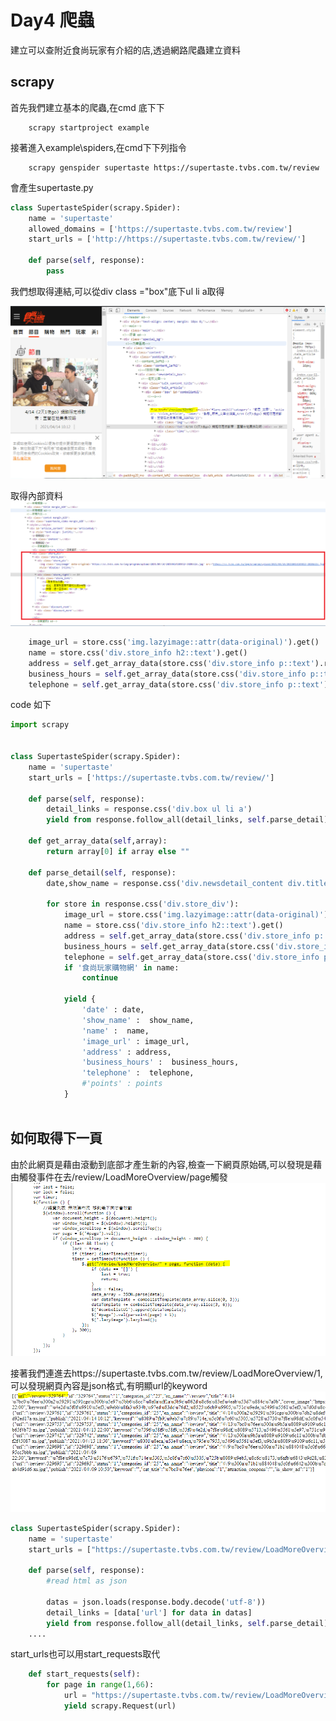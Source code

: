 # Day4 爬蟲


建立可以查附近食尚玩家有介紹的店,透過網路爬蟲建立資料

## scrapy

首先我們建立基本的爬蟲,在cmd 底下下
```
    scrapy startproject example
```

接著進入example\spiders,在cmd下下列指令
```
    scrapy genspider supertaste https://supertaste.tvbs.com.tw/review
```
會產生supertaste.py
```python
class SupertasteSpider(scrapy.Spider):
    name = 'supertaste'
    allowed_domains = ['https://supertaste.tvbs.com.tw/review']
    start_urls = ['http://https://supertaste.tvbs.com.tw/review/']

    def parse(self, response):
        pass
```

我們想取得連結,可以從div class ="box"底下ul li a取得

<img src="1.PNG">




取得內部資料
<img src="2.PNG">

```python
    image_url = store.css('img.lazyimage::attr(data-original)').get()
    name = store.css('div.store_info h2::text').get()           
    address = self.get_array_data(store.css('div.store_info p::text').re(r'地址：(.*)'))
    business_hours = self.get_array_data(store.css('div.store_info p::text').re(r'時間：(.*)'))
    telephone = self.get_array_data(store.css('div.store_info p::text').re(r'電話：(.*)'))  
```


code 如下
```python
import scrapy


class SupertasteSpider(scrapy.Spider):
    name = 'supertaste'
    start_urls = ['https://supertaste.tvbs.com.tw/review/']

    def parse(self, response):
        detail_links = response.css('div.box ul li a')        
        yield from response.follow_all(detail_links, self.parse_detail)
        
    def get_array_data(self,array):      
        return array[0] if array else ""
    
    def parse_detail(self, response):  
        date,show_name = response.css('div.newsdetail_content div.title h1::text').re(r'(\d+/\d+).*?《(.*?)》')           
        
        for store in response.css('div.store_div'):
            image_url = store.css('img.lazyimage::attr(data-original)').get()
            name = store.css('div.store_info h2::text').get()           
            address = self.get_array_data(store.css('div.store_info p::text').re(r'地址：(.*)'))
            business_hours = self.get_array_data(store.css('div.store_info p::text').re(r'時間：(.*)'))
            telephone = self.get_array_data(store.css('div.store_info p::text').re(r'電話：(.*)'))  
            if '食尚玩家購物網' in name:
                continue
            
            yield {
                'date' : date,
                'show_name' :  show_name,
                'name' :  name,
                'image_url' : image_url,
                'address' : address,
                'business_hours' :  business_hours,          
                'telephone' :  telephone,
                #'points' : points
            }
            
```

## 如何取得下一頁 
由於此網頁是藉由滾動到底部才產生新的內容,檢查一下網頁原始碼,可以發現是藉由觸發事件在去/review/LoadMoreOverview/page觸發
<img src="3.PNG">


接著我們連進去https://supertaste.tvbs.com.tw/review/LoadMoreOverview/1,可以發現網頁內容是json格式,有明顯url的keyword
<img src="4.PNG">


```python
class SupertasteSpider(scrapy.Spider):
    name = 'supertaste'
    start_urls = ["https://supertaste.tvbs.com.tw/review/LoadMoreOverview/%s" %page for page in range(1,66)]

    def parse(self, response):
        #read html as json
        
        datas = json.loads(response.body.decode('utf-8'))
        detail_links = [data['url'] for data in datas]     
        yield from response.follow_all(detail_links, self.parse_detail)       
    ....
```

start_urls也可以用start_requests取代
```python
    def start_requests(self):       
        for page in range(1,66):
            url = "https://supertaste.tvbs.com.tw/review/LoadMoreOverview/%s" %page
            yield scrapy.Request(url)    
```




